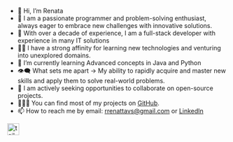 - 👋 Hi, I’m Renata
- 🚀 I am a passionate programmer and problem-solving enthusiast, always eager to embrace new challenges with innovative solutions.
- 👀 With over a decade of experience, I am a full-stack developer with experience in many IT solutions
- 👨‍💻 I have a strong affinity for learning new technologies and venturing into unexplored domains.
- 🌱 I’m currently learning Advanced concepts in Java and Python
- 👁‍🗨 What sets me apart → My ability to rapidly acquire and master new skills and apply them to solve real-world problems.
- 👯 I am actively seeking opportunities to collaborate on open-source projects.
- 👨🏻‍💻 You can find most of my projects on <a href="https://github.com/rrenattavs" title="GitHub Profile">GitHub</a>.
- 📫 How to reach me by email: rrenattavs@gmail.com or <a href="https://www.linkedin.com/in/rvieiras/" title="LinkedIn">LinkedIn</a>

<!---
rrenattavs/rrenattavs is a ✨ special ✨ repository because its `README.md` (this file) appears on your GitHub profile.
You can click the Preview link to take a look at your changes.
--->

<img height="27" src="https://camo.githubusercontent.com/e9b080a6541e5355827ea91b6a0302cbbc54af4705b0c6b0f1561a0957ced2fb/68747470733a2f2f696d672e736869656c64732e696f2f62616467652f5461696c77696e645f4353532d3338423241433f7374796c653d666f722d7468652d6261646765266c6f676f3d7461696c77696e642d637373266c6f676f436f6c6f723d7768697465" alt="tailwindcss" title="TailWindCss" data-canonical-src="https://img.shields.io/badge/Tailwind_CSS-38B2AC?style=for-the-badge&amp;logo=tailwind-css&amp;logoColor=white" style="max-width: 100%;">
